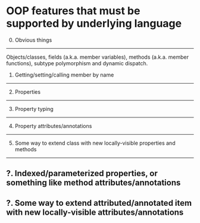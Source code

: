 OOP features that must be supported by underlying language
==========================================================

0. Obvious things
-----------------
Objects/classes, fields (a.k.a. member variables), methods (a.k.a. member functions), subtype polymorphism and dynamic dispatch.

1. Getting/setting/calling member by name
-----------------------------------------

2. Properties
-------------

3. Property typing
------------------

4. Property attributes/annotations
----------------------------------

5. Some way to extend class with new locally-visible properties and methods
---------------------------------------------------------------------------

?. Indexed/parameterized properties, or something like method attributes/annotations
------------------------------------------------------------------------------------

?. Some way to extend attributed/annotated item with new locally-visible attributes/annotations
-----------------------------------------------------------------------------------------------
